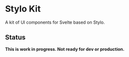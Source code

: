 # Stylo Kit

A kit of UI components for Svelte based on Stylo.


## Status

**This is work in progress. Not ready for dev or production.**
